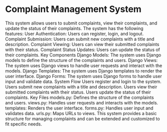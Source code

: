 # Complaint Management System

This system allows users to submit complaints, view their complaints, and update the status of their complaints. The system has the following features:
User Authentication: Users can register, login, and logout.
Complaint Submission: Users can submit new complaints with a title and description.
Complaint Viewing: Users can view their submitted complaints with their status.
Complaint Status Updates: Users can update the status of their complaints.
Key Components
Django Models: The system uses Django models to define the structure of the complaints and users.
Django Views: The system uses Django views to handle user requests and interact with the models.
Django Templates: The system uses Django templates to render the user interface.
Django Forms: The system uses Django forms to handle user input and validate data.
System Flow
Users register and login to the system.
Users submit new complaints with a title and description.
Users view their submitted complaints with their status.
Users update the status of their complaints.
Key Files
models.py: Defines the structure of the complaints and users.
views.py: Handles user requests and interacts with the models.
templates: Renders the user interface.
forms.py: Handles user input and validates data.
urls.py: Maps URLs to views.
This system provides a basic structure for managing complaints and can be extended and customized to fit specific needs.
